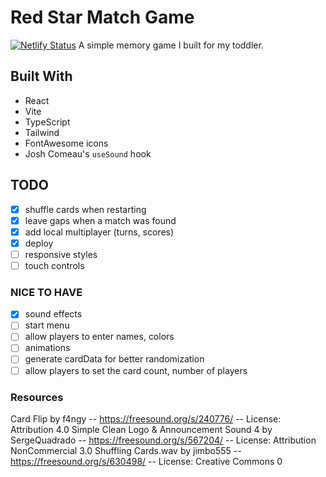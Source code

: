 # Red Star Match Game

[![Netlify Status](https://api.netlify.com/api/v1/badges/8931b61a-4273-4b57-8c70-335fba44b9d8/deploy-status)](https://app.netlify.com/sites/redstarmatch/deploys)
A simple memory game I built for my toddler.

## Built With

- React
- Vite
- TypeScript
- Tailwind
- FontAwesome icons
- Josh Comeau's `useSound` hook

## TODO

- [x] shuffle cards when restarting
- [x] leave gaps when a match was found
- [x] add local multiplayer (turns, scores)
- [x] deploy
- [ ] responsive styles
- [ ] touch controls

### NICE TO HAVE

- [x] sound effects
- [ ] start menu
- [ ] allow players to enter names, colors
- [ ] animations
- [ ] generate cardData for better randomization
- [ ] allow players to set the card count, number of players

### Resources

Card Flip by f4ngy -- https://freesound.org/s/240776/ -- License: Attribution 4.0
Simple Clean Logo & Announcement Sound 4 by SergeQuadrado -- https://freesound.org/s/567204/ -- License: Attribution NonCommercial 3.0
Shuffling Cards.wav by jimbo555 -- https://freesound.org/s/630498/ -- License: Creative Commons 0

